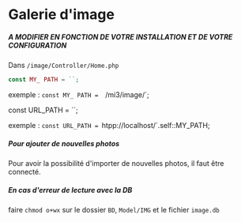 # Galerie d'image

##### A MODIFIER EN FONCTION DE VOTRE INSTALLATION ET DE VOTRE CONFIGURATION
Dans `/image/Controller/Home.php`
```PHP
const MY_ PATH = ``;
```
exemple : `const MY_ PATH =  `/mi3/image/`;

const URL_PATH = ``;

exemple : `const URL_PATH = `htpp://localhost/`.self::MY_PATH;

##### Pour ajouter de nouvelles photos
Pour avoir la possibilité d'importer de nouvelles photos, il faut être connecté.

##### En cas d'erreur de lecture avec la DB
faire `chmod o+wx` sur le dossier `BD`, `Model/IMG` et le fichier `image.db`
